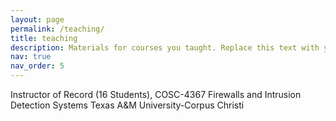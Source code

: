 ```yaml
---
layout: page
permalink: /teaching/
title: teaching
description: Materials for courses you taught. Replace this text with your description.
nav: true
nav_order: 5
---
```


Instructor of Record (16 Students), COSC-4367 Firewalls and Intrusion Detection Systems
Texas A&M University-Corpus Christi
